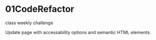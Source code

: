 # 01CodeRefactor
class weekly challenge

Update page with accessability options and semantic HTML elements.
